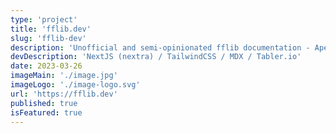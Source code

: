 ```yaml
---
type: 'project'
title: 'fflib.dev'
slug: 'fflib-dev'
description: 'Unofficial and semi-opinionated fflib documentation - Apex Enterprise Patterns'
devDescription: 'NextJS (nextra) / TailwindCSS / MDX / Tabler.io'
date: 2023-03-26
imageMain: './image.jpg'
imageLogo: './image-logo.svg'
url: 'https://fflib.dev'
published: true
isFeatured: true
---
```

